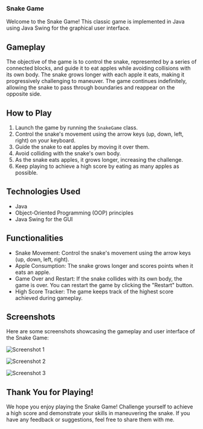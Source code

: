 ### Snake Game

Welcome to the Snake Game! This classic game is implemented in Java using Java Swing for the graphical user interface.

## Gameplay

The objective of the game is to control the snake, represented by a series of connected blocks, and guide it to eat apples while avoiding collisions with its own body. The snake grows longer with each apple it eats, making it progressively challenging to maneuver. The game continues indefinitely, allowing the snake to pass through boundaries and reappear on the opposite side.

## How to Play

1. Launch the game by running the `SnakeGame` class.
2. Control the snake's movement using the arrow keys (up, down, left, right) on your keyboard.
3. Guide the snake to eat apples by moving it over them.
4. Avoid colliding with the snake's own body.
5. As the snake eats apples, it grows longer, increasing the challenge.
6. Keep playing to achieve a high score by eating as many apples as possible.

## Technologies Used

- Java
- Object-Oriented Programming (OOP) principles
- Java Swing for the GUI

## Functionalities

- Snake Movement: Control the snake's movement using the arrow keys (up, down, left, right).
- Apple Consumption: The snake grows longer and scores points when it eats an apple.
- Game Over and Restart: If the snake collides with its own body, the game is over. You can restart the game by clicking the "Restart" button.
- High Score Tracker: The game keeps track of the highest score achieved during gameplay.

## Screenshots

Here are some screenshots showcasing the gameplay and user interface of the Snake Game:

![Screenshot 1](https://drive.google.com/uc?export=view&id=1dKY6_ckX4G88XxDtojLxYp4PFV-ORg84)

![Screenshot 2](https://drive.google.com/uc?export=view&id=18d5BcMJ5gTozn7I5Ipob7I79haX22hI4)

![Screenshot 3](https://drive.google.com/uc?export=view&id=12Ucye5rxkKrEfk7XzQXvrneWACOKEtP0)


## Thank You for Playing!

We hope you enjoy playing the Snake Game! Challenge yourself to achieve a high score and demonstrate your skills in maneuvering the snake. If you have any feedback or suggestions, feel free to share them with me.
